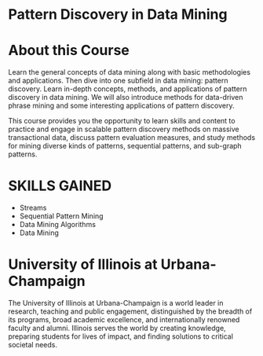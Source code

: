 # Pattern Discovery in Data Mining





# About this Course

Learn the general concepts of data mining along with basic methodologies and applications. Then dive into one subfield in data mining: pattern discovery. Learn in-depth concepts, methods, and applications of pattern discovery in data mining. We will also introduce methods for data-driven phrase mining and some interesting applications of pattern discovery. 

This course provides you the opportunity to learn skills and content to practice and engage in scalable pattern discovery methods on massive transactional data, discuss pattern evaluation measures, and study methods for mining diverse kinds of patterns, sequential patterns, and sub-graph patterns.

# SKILLS GAINED
* Streams
* Sequential Pattern Mining
* Data Mining Algorithms
* Data Mining


# University of Illinois at Urbana-Champaign
The University of Illinois at Urbana-Champaign is a world leader in research, teaching and public engagement, distinguished by the breadth of its programs, broad academic excellence, and internationally renowned faculty and alumni. Illinois serves the world by creating knowledge, preparing students for lives of impact, and finding solutions to critical societal needs.

